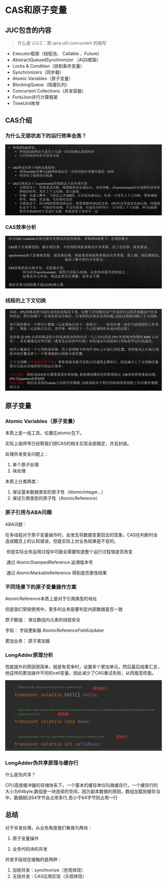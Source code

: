 # CAS和原子变量

## JUC包含的内容

> 什么是 J.U.C：即 java.util.concurrent 的缩写

- Executor框架（线程池、 Callable 、Future）
- AbstractQueuedSynchronizer （AQS框架）
- Locks & Condition（锁和条件变量）
- Synchronizers（同步器）
- Atomic Variables（原子变量）
- BlockingQueue（阻塞队列）
- Concurrent Collections（并发容器）
- Fork/Join并行计算框架
- TimeUnit枚举

## CAS介绍

### 为什么无锁状态下的运行效率会高？

![image-20220315155954385](013_JUC之CAS和原子变量.assets/image-20220315155954385.png)

### CAS效率分析

![image-20220315160235870](013_JUC之CAS和原子变量.assets/image-20220315160235870.png)

### 线程的上下文切换

![image-20220315160429607](013_JUC之CAS和原子变量.assets/image-20220315160429607.png)

## 原子变量

### Atomic Variables（原子变量）

本质上是一组工具，位置在atomic包下。

实际上祖师爷已经帮我们把CAS的相关实现全部搞定，并且封装。

处理并发安全问题上：

1. 单个原子处理
2. 块处理

本质上分类两类：

1. 保证基本数据类型的原子性（AtomicInteger...）
2. 保证引用类型的原子性（AtomicReference）

### 原子引用与ABA问题

ABA问题：

​		在多线程对于原子变量操作时，会发生将数据变更回去的现象，CAS在判断时会造成概念上的认知错误，但是实际上对业务结果是不变的。

​		但是实际业务运用过程中可能会需要知道整个运行过程值是否改变

​		通过 AtomicStampedReference  追溯版本号

​		通过 AtomicMarkableReference 得到是否更改结果

### 不同场景下的原子变量操作方案

AtomicReference本质上是对于引用类型的地址

但是我们常规使用中，更多的业务是要判定内部数据是否一致

原子数组：
	保证数组内元素的线程安全

字段：
	字段更新器   AtomicReferenceFieldUpdater

累加业务：
	原子累加器

### LongAdder原理分析

性能提升的原因很简单，就是有竞争时，设置多个累加单元，然后最后结果汇总，他这样的累加操作不同的cell变量，因此减少了CAS重试失败，从而提高性能。

<img src="013_JUC之CAS和原子变量.assets/image-20220315161801639.png" alt="image-20220315161801639" style="zoom:67%;" />

### LongAdder伪共享原理与缓存行

什么是伪共享？

​	CPU高度缓冲器的存储体系下，一个基本的缓存单位叫做缓存行，一个缓存行的大小为64byte,
​	数组是一块连续的空间，因为副本数据的原因，数组加载到缓存当中，数据超过64字节会占用多行,若小于64字节则占用一行

## 总结

对于并发处理，从业务角度我们看做为两块：

1. 原子变量操作

2. 业务代码块的并发


并发手段现在接触的是两种：

1. 加锁并发：synchronize（悲观体现）
2. 无锁并发：CAS应用实现（乐观体现）